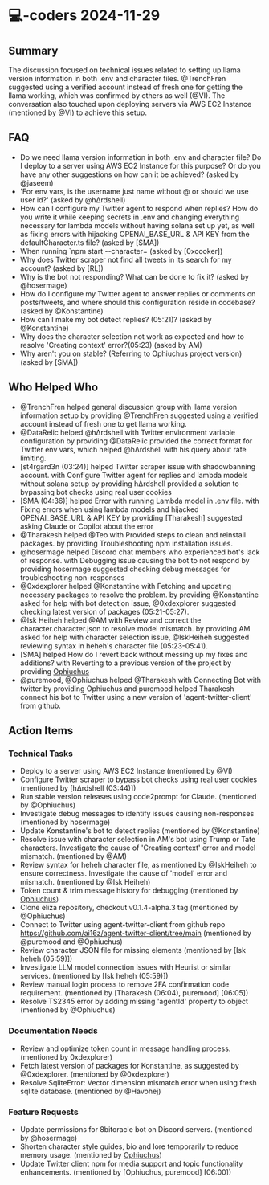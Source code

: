 # 💻-coders 2024-11-29

## Summary

The discussion focused on technical issues related to setting up llama version information in both .env and character files. @TrenchFren suggested using a verified account instead of fresh one for getting the llama working, which was confirmed by others as well (@VI). The conversation also touched upon deploying servers via AWS EC2 Instance (mentioned by @VI) to achieve this setup.

## FAQ

- Do we need llama version information in both .env and character file? Do I deploy to a server using AWS EC2 Instance for this purpose? Or do you have any other suggestions on how can it be achieved? (asked by @jaseem)
- 'For env vars, is the username just name without @ or should we use user id?' (asked by @hΔrdshell)
- How can I configure my Twitter agent to respond when replies? How do you write it while keeping secrets in .env and changing everything necessary for lambda models without having solana set up yet, as well as fixing errors with hijacking OPENAI_BASE_URL & API KEY from the defaultCharacter.ts file? (asked by [SMA])
- When running `npm start --character= (asked by [0xcooker])
- Why does Twitter scraper not find all tweets in its search for my account? (asked by [RL])
- Why is the bot not responding? What can be done to fix it? (asked by @hosermage)
- How do I configure my Twitter agent to answer replies or comments on posts/tweets, and where should this configuration reside in codebase? (asked by @Konstantine)
- How can I make my bot detect replies? (05:21)? (asked by @Konstantine)
- Why does the character selection not work as expected and how to resolve 'Creating context' error?(05:23) (asked by AM)
- Why aren't you on stable? (Referring to Ophiuchus project version) (asked by [SMA])

## Who Helped Who

- @TrenchFren helped general discussion group with llama version information setup by providing @TrenchFren suggested using a verified account instead of fresh one to get llama working.
- @DataRelic helped @hΔrdshell with Twitter environment variable configuration by providing @DataRelic provided the correct format for Twitter env vars, which helped @hΔrdshell with his query about rate limiting.
- [st4rgard3n (03:24)] helped Twitter scraper issue with shadowbanning account. with Configure Twitter agent for replies and lambda models without solana setup by providing hΔrdshell provided a solution to bypassing bot checks using real user cookies
- [SMA (04:36)] helped Error with running Lambda model in .env file. with Fixing errors when using lambda models and hijacked OPENAI_BASE_URL & API KEY by providing [Tharakesh] suggested asking Claude or Copilot about the error
- @Tharakesh helped @Teo with Provided steps to clean and reinstall packages. by providing Troubleshooting npm installation issues.
- @hosermage helped Discord chat members who experienced bot's lack of response. with Debugging issue causing the bot to not respond by providing hosermage suggested checking debug messages for troubleshooting non-responses
- @0xdexplorer helped @Konstantine with Fetching and updating necessary packages to resolve the problem. by providing @Konstantine asked for help with bot detection issue, @0xdexplorer suggested checking latest version of packages (05:21-05:27).
- @Isk Heiheh helped @AM with Review and correct the character.character.json to resolve model mismatch. by providing AM asked for help with character selection issue, @IskHeiheh suggested reviewing syntax in heheh's character file (05:23-05:41).
- [SMA] helped How do I revert back without messing up my fixes and additions? with Reverting to a previous version of the project by providing [Ophiuchus](05:38)
- @puremood, @Ophiuchus helped @Tharakesh with Connecting Bot with twitter by providing Ophiuchus and puremood helped Tharakesh connect his bot to Twitter using a new version of 'agent-twitter-client' from github.

## Action Items

### Technical Tasks

- Deploy to a server using AWS EC2 Instance (mentioned by @VI)
- Configure Twitter scraper to bypass bot checks using real user cookies (mentioned by [hΔrdshell (03:44)])
- Run stable version releases using code2prompt for Claude. (mentioned by @Ophiuchus)
- Investigate debug messages to identify issues causing non-responses (mentioned by hosermage)
- Update Konstantine's bot to detect replies (mentioned by @Konstantine)
- Resolve issue with character selection in AM's bot using Trump or Tate characters. Investigate the cause of 'Creating context' error and model mismatch. (mentioned by @AM)
- Review syntax for heheh character file, as mentioned by @IskHeiheh to ensure correctness. Investigate the cause of 'model' error and mismatch. (mentioned by @Isk Heiheh)
- Token count & trim message history for debugging (mentioned by [Ophiuchus](05:35))
- Clone eliza repository, checkout v0.1.4-alpha.3 tag (mentioned by @Ophiuchus)
- Connect to Twitter using agent-twitter-client from github repo https://github.com/ai16z/agent-twitter-client/tree/main (mentioned by @puremood and @Ophiuchus)
- Review character JSON file for missing elements (mentioned by [Isk heheh (05:59)])
- Investigate LLM model connection issues with Heurist or similar services. (mentioned by [Isk heheh (05:59)])
- Review manual login process to remove 2FA confirmation code requirement. (mentioned by [Tharakesh (06:04), puremood] [06:05])
- Resolve TS2345 error by adding missing 'agentId' property to object (mentioned by @Ophiuchus)

### Documentation Needs

- Review and optimize token count in message handling process. (mentioned by 0xdexplorer)
- Fetch latest version of packages for Konstantine, as suggested by @0xdexplorer. (mentioned by @0xdexplorer)
- Resolve SqliteError: Vector dimension mismatch error when using fresh sqlite database. (mentioned by @Havohej)

### Feature Requests

- Update permissions for 8bitoracle bot on Discord servers. (mentioned by @hosermage)
- Shorten character style guides, bio and lore temporarily to reduce memory usage. (mentioned by [Ophiuchus](05:35))
- Update Twitter client npm for media support and topic functionality enhancements. (mentioned by [Ophiuchus, puremood] [06:00])
